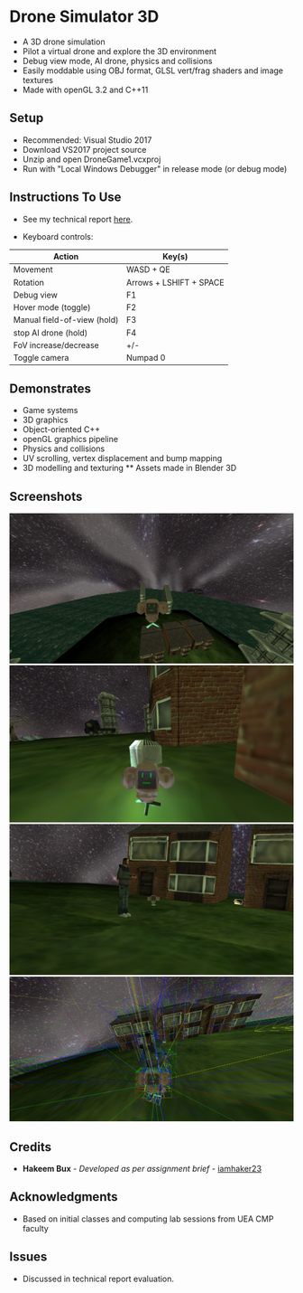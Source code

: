 # Drone Simulator 3D

* A 3D drone simulation
* Pilot a virtual drone and explore the 3D environment
* Debug view mode, AI drone, physics and collisions
* Easily moddable using OBJ format, GLSL vert/frag shaders and image textures
* Made with openGL 3.2 and C++11

## Setup

* Recommended: Visual Studio 2017
* Download VS2017 project source
* Unzip and open DroneGame1.vcxproj
* Run with "Local Windows Debugger" in release mode (or debug mode)

## Instructions To Use

* See my technical report <a href="https://github.com/iamhaker23/portfolio/blob/master/drone_simulation_3d/graphics_2_technical_report_WORDPRESS.pdf" target="_blank">here</a>.

* Keyboard controls:

| Action | Key(s) |
| --- | --- |
| Movement | WASD + QE |
| Rotation | Arrows + LSHIFT + SPACE |
| Debug view | F1 |
| Hover mode (toggle) | F2 |
| Manual field-of-view (hold) | F3 |
| stop AI drone (hold) | F4 |
| FoV increase/decrease | +/- | 
| Toggle camera | Numpad 0 |

## Demonstrates

* Game systems
* 3D graphics
* Object-oriented C++
* openGL graphics pipeline
* Physics and collisions
* UV scrolling, vertex displacement and bump mapping
* 3D modelling and texturing
** Assets made in Blender 3D

## Screenshots

![Drone screenshot 1](https://raw.githubusercontent.com/iamhaker23/portfolio/master/drone_simulation_3d/s2.png "Screenshot A")
![Drone screenshot 2](https://raw.githubusercontent.com/iamhaker23/portfolio/master/drone_simulation_3d/s4.png "Screenshot B")
![Drone screenshot 3](https://raw.githubusercontent.com/iamhaker23/portfolio/master/drone_simulation_3d/s5.png "Screenshot C")
![Drone screenshot 4](https://raw.githubusercontent.com/iamhaker23/portfolio/master/drone_simulation_3d/s7.png "Screenshot D")

## Credits

* **Hakeem Bux** - *Developed as per assignment brief* - [iamhaker23](https://github.com/iamhaker23)

## Acknowledgments

* Based on initial classes and computing lab sessions from UEA CMP faculty

## Issues

* Discussed in technical report evaluation.

